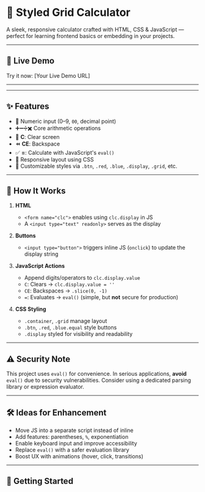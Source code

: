 # 🧮 Styled Grid Calculator

A sleek, responsive calculator crafted with HTML, CSS & JavaScript — perfect for learning frontend basics or embedding in your projects.

---

## 🔗 Live Demo

Try it now: [Your Live Demo URL]

---


---

## ✨ Features

- 🔢 Numeric input (0–9, `00`, decimal point)  
- ➕➖➗✖️ Core arithmetic operations  
- 🔄 **C**: Clear screen  
- ⏪ **CE**: Backspace  
- ✅ **=**: Calculate with JavaScript's `eval()`  
- 📱 Responsive layout using CSS  
- 🎨 Customizable styles via `.btn`, `.red`, `.blue`, `.display`, `.grid`, etc.

---

## 🧠 How It Works

1. **HTML**  
   - `<form name="clc">` enables using `clc.display` in JS  
   - A `<input type="text" readonly>` serves as the display

2. **Buttons**  
   - `<input type="button">` triggers inline JS (`onclick`) to update the display string

3. **JavaScript Actions**  
   - Append digits/operators to `clc.display.value`  
   - `C`: Clears → `clc.display.value = ''`  
   - `CE`: Backspaces → `.slice(0, -1)`  
   - `=`: Evaluates → `eval()` (simple, but **not** secure for production)

4. **CSS Styling**  
   - `.container`, `.grid` manage layout  
   - `.btn`, `.red`, `.blue.equal` style buttons  
   - `.display` styled for visibility and readability

---

## ⚠️ Security Note

This project uses `eval()` for convenience. In serious applications, **avoid** `eval()` due to security vulnerabilities. Consider using a dedicated parsing library or expression evaluator.

---

## 🛠️ Ideas for Enhancement

- Move JS into a separate script instead of inline  
- Add features: parentheses, `%`, exponentiation  
- Enable keyboard input and improve accessibility  
- Replace `eval()` with a safer evaluation library  
- Boost UX with animations (hover, click, transitions)

---

## 🚀 Getting Started

